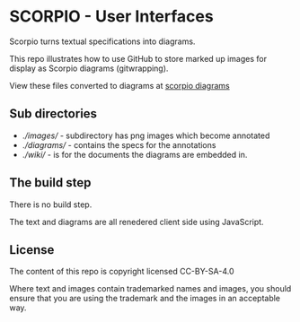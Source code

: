 # SCORPIO - User Interfaces

Scorpio turns textual specifications into diagrams.

This repo illustrates how to use GitHub to store marked up images for display as Scorpio diagrams (gitwrapping). 

View these files converted to diagrams at [scorpio diagrams](http://scorpiodiagrams.com/gitwrapped.html)


## Sub directories

+ *./images/* - subdirectory has png images which become annotated
+ *./diagrams/* - contains the specs for the annotations
+ *./wiki/* - is for the documents the diagrams are embedded in.

## The build step

There is no build step.

The text and diagrams are all renedered client side using JavaScript.  

## License

The content of this repo is copyright licensed CC-BY-SA-4.0

Where text and images contain trademarked names and images, you should ensure that you are using the trademark and the images in an acceptable way.
